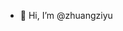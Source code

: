 - 👋 Hi, I’m @zhuangziyu

<!---
zhuangziyu/zhuangziyu is a ✨ special ✨ repository because its `README.md` (this file) appears on your GitHub profile.
You can click the Preview link to take a look at your changes.
--->
